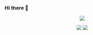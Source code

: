 ### Hi there 👋

<!--
**NULLBYTE-RGH/NULLBYTE-RGH** is a ✨ _special_ ✨ repository because its `README.md` (this file) appears on your GitHub profile.

Here are some ideas to get you started:

- 🔭 I’m currently working on ...
- 🌱 I’m currently learning ...
- 👯 I’m looking to collaborate on ...
- 🤔 I’m looking for help with ...
- 💬 Ask me about ...
- 📫 How to reach me: ...
- 😄 Pronouns: ...
- ⚡ Fun fact: ...
-->

<p style  = "display:flex; justify-content:center" align="center"> 
 <img src="https://komarev.com/ghpvc/?username=NULLBYTE-RGH">
</p>
 
<p align="center">
 <img src="https://github-readme-stats.vercel.app/api?username=NULLBYTE-RGH&theme=chartreuse-dark&show_icons=true&hide_border=true&include_all_commits=true">
 <img src="https://github-readme-stats.vercel.app/api/top-langs/?username=NULLBYTE-RGH&hide=html&langs_count=7&bg_color=000000&hide_border=true&layout=compact">
 
</p>

